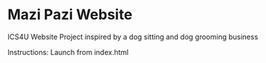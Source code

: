 # Mazi Pazi Website
ICS4U Website Project inspired by a dog sitting and dog grooming business

Instructions:
Launch from index.html
